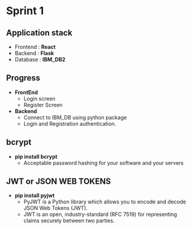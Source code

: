 # Sprint 1

## Application stack

- Frontend : **React**
- Backend : **Flask**
- Database : **IBM_DB2**

## Progress

- **FrontEnd**
  - Login screen
  - Register Screen
- **Backend**
  - Connect to IBM_DB using python package
  - Login and Registration authentication.

## bcrypt

- **pip install bcrypt**
  - Acceptable password hashing for your software and your servers 

## JWT or JSON WEB TOKENS

- **pip install pyjwt**
  - PyJWT is a Python library which allows you to encode and decode JSON Web Tokens (JWT). 
  - JWT is an open, industry-standard (RFC 7519) for representing claims securely between two parties.
